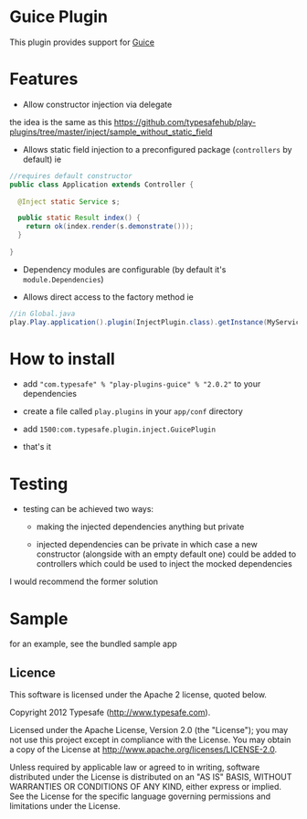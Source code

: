 # Guice Plugin

This plugin provides support for [Guice](http://code.google.com/p/google-guice/)

# Features

* Allow constructor injection via delegate 

the idea is the same as this https://github.com/typesafehub/play-plugins/tree/master/inject/sample_without_static_field

* Allows static field injection to a preconfigured package (```controllers``` by default) ie

```java
//requires default constructor
public class Application extends Controller {
  
  @Inject static Service s;

  public static Result index() {
    return ok(index.render(s.demonstrate()));
  }
  
}
```

* Dependency modules are configurable (by default it's ```module.Dependencies```)

* Allows direct access to the factory method ie 

```java
//in Global.java
play.Play.application().plugin(InjectPlugin.class).getInstance(MyServiceInterface.class)
```

# How to install

* add 
```"com.typesafe" % "play-plugins-guice" % "2.0.2"``` to your dependencies

* create a file called ```play.plugins``` in your ```app/conf``` directory

* add ```1500:com.typesafe.plugin.inject.GuicePlugin```

* that's it

# Testing

* testing can be achieved two ways:

  * making the injected dependencies anything but private

  * injected dependencies can be private in which case a new constructor (alongside with an empty default one) could be added to controllers which could be used to inject the mocked dependencies

I would recommend the former solution

# Sample

for an example, see the bundled sample app


## Licence

This software is licensed under the Apache 2 license, quoted below.

Copyright 2012 Typesafe (http://www.typesafe.com).

Licensed under the Apache License, Version 2.0 (the "License"); you may not use this project except in compliance with the License. You may obtain a copy of the License at http://www.apache.org/licenses/LICENSE-2.0.

Unless required by applicable law or agreed to in writing, software distributed under the License is distributed on an "AS IS" BASIS, WITHOUT WARRANTIES OR CONDITIONS OF ANY KIND, either express or implied. See the License for the specific language governing permissions and limitations under the License.
